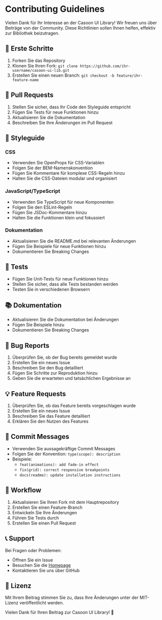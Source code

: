 # Contributing Guidelines

Vielen Dank für Ihr Interesse an der Casoon UI Library! Wir freuen uns über Beiträge von der Community. Diese Richtlinien sollen Ihnen helfen, effektiv zur Bibliothek beizutragen.

## 🚀 Erste Schritte

1. Forken Sie das Repository
2. Klonen Sie Ihren Fork: `git clone https://github.com/ihr-username/casoon-ui-lib.git`
3. Erstellen Sie einen neuen Branch: `git checkout -b feature/ihr-feature-name`

## 📝 Pull Requests

1. Stellen Sie sicher, dass Ihr Code den Styleguide entspricht
2. Fügen Sie Tests für neue Funktionen hinzu
3. Aktualisieren Sie die Dokumentation
4. Beschreiben Sie Ihre Änderungen im Pull Request

## 🎨 Styleguide

### CSS
- Verwenden Sie OpenProps für CSS-Variablen
- Folgen Sie der BEM-Namenskonvention
- Fügen Sie Kommentare für komplexe CSS-Regeln hinzu
- Halten Sie die CSS-Dateien modular und organisiert

### JavaScript/TypeScript
- Verwenden Sie TypeScript für neue Komponenten
- Folgen Sie den ESLint-Regeln
- Fügen Sie JSDoc-Kommentare hinzu
- Halten Sie die Funktionen klein und fokussiert

### Dokumentation
- Aktualisieren Sie die README.md bei relevanten Änderungen
- Fügen Sie Beispiele für neue Funktionen hinzu
- Dokumentieren Sie Breaking Changes

## 🧪 Tests

- Fügen Sie Unit-Tests für neue Funktionen hinzu
- Stellen Sie sicher, dass alle Tests bestanden werden
- Testen Sie in verschiedenen Browsern

## 📚 Dokumentation

- Aktualisieren Sie die Dokumentation bei Änderungen
- Fügen Sie Beispiele hinzu
- Dokumentieren Sie Breaking Changes

## 🐛 Bug Reports

1. Überprüfen Sie, ob der Bug bereits gemeldet wurde
2. Erstellen Sie ein neues Issue
3. Beschreiben Sie den Bug detailliert
4. Fügen Sie Schritte zur Reproduktion hinzu
5. Geben Sie die erwarteten und tatsächlichen Ergebnisse an

## 💡 Feature Requests

1. Überprüfen Sie, ob das Feature bereits vorgeschlagen wurde
2. Erstellen Sie ein neues Issue
3. Beschreiben Sie das Feature detailliert
4. Erklären Sie den Nutzen des Features

## 📝 Commit Messages

- Verwenden Sie aussagekräftige Commit Messages
- Folgen Sie der Konvention: `type(scope): description`
- Beispiele:
  - `feat(animations): add fade-in effect`
  - `fix(grid): correct responsive breakpoints`
  - `docs(readme): update installation instructions`

## 🔄 Workflow

1. Aktualisieren Sie Ihren Fork mit dem Hauptrepository
2. Erstellen Sie einen Feature-Branch
3. Entwickeln Sie Ihre Änderungen
4. Führen Sie Tests durch
5. Erstellen Sie einen Pull Request

## 📞 Support

Bei Fragen oder Problemen:
- Öffnen Sie ein Issue
- Besuchen Sie die [Homepage](https://www.casoon.de)
- Kontaktieren Sie uns über GitHub

## 📝 Lizenz

Mit Ihrem Beitrag stimmen Sie zu, dass Ihre Änderungen unter der MIT-Lizenz veröffentlicht werden.

Vielen Dank für Ihren Beitrag zur Casoon UI Library! 🎉 
